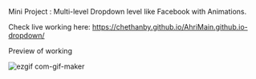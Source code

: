 Mini Project : Multi-level Dropdown level like Facebook with Animations.

Check live working here:
https://chethanby.github.io/AhriMain.github.io-dropdown/

Preview of working


![ezgif com-gif-maker](https://user-images.githubusercontent.com/96552515/189476659-eb5e1c11-7604-403f-8ed6-0c566fb710e1.gif)
